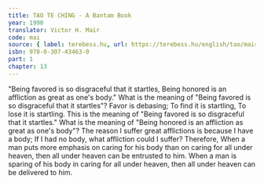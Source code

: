 ```yaml
---
title: TAO TE CHING - A Bantam Book
year: 1990
translator: Victor H. Mair
code: mai
source: { label: terebess.hu, url: https://terebess.hu/english/tao/mair.html }
isbn: 978-0-307-43463-0
part: 1
chapter: 13
---
```


"Being favored is so disgraceful that it startles,
Being honored is an affliction as great as one's body."
What is the meaning of "Being favored is so disgraceful that it startles"?
Favor is debasing;
To find it is startling,
To lose it is startling.
This is the meaning of "Being favored is so disgraceful that it startles."
What is the meaning of "Being honored is an affliction as great as one's body"?
The reason I suffer great afflictions is because I have a body;
If I had no body, what affliction could I suffer?
Therefore,
When a man puts more emphasis on caring for his body than on caring for all under heaven,
then all under heaven can be entrusted to him.
When a man is sparing of his body in caring for all under heaven,
then all under heaven can be delivered to him.
